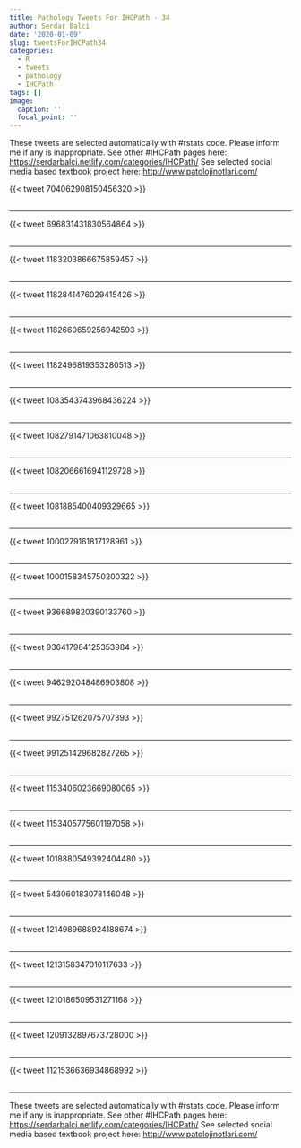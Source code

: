 ```yaml
---
title: Pathology Tweets For IHCPath - 34
author: Serdar Balci
date: '2020-01-09'
slug: tweetsForIHCPath34
categories:
  - R
  - tweets
  - pathology
  - IHCPath
tags: []
image:
  caption: ''
  focal_point: ''
---
```



These tweets are selected automatically with #rstats code. Please inform me if any is inappropriate.
See other #IHCPath pages here: https://serdarbalci.netlify.com/categories/IHCPath/ 
See selected social media based textbook project here: http://www.patolojinotlari.com/

{{< tweet 704062908150456320 >}}
<br>
<br>
<hr>
{{< tweet 696831431830564864 >}}
<br>
<br>
<hr>
{{< tweet 1183203866675859457 >}}
<br>
<br>
<hr>
{{< tweet 1182841476029415426 >}}
<br>
<br>
<hr>
{{< tweet 1182660659256942593 >}}
<br>
<br>
<hr>
{{< tweet 1182496819353280513 >}}
<br>
<br>
<hr>
{{< tweet 1083543743968436224 >}}
<br>
<br>
<hr>
{{< tweet 1082791471063810048 >}}
<br>
<br>
<hr>
{{< tweet 1082066616941129728 >}}
<br>
<br>
<hr>
{{< tweet 1081885400409329665 >}}
<br>
<br>
<hr>
{{< tweet 1000279161817128961 >}}
<br>
<br>
<hr>
{{< tweet 1000158345750200322 >}}
<br>
<br>
<hr>
{{< tweet 936689820390133760 >}}
<br>
<br>
<hr>
{{< tweet 936417984125353984 >}}
<br>
<br>
<hr>
{{< tweet 946292048486903808 >}}
<br>
<br>
<hr>
{{< tweet 992751262075707393 >}}
<br>
<br>
<hr>
{{< tweet 991251429682827265 >}}
<br>
<br>
<hr>
{{< tweet 1153406023669080065 >}}
<br>
<br>
<hr>
{{< tweet 1153405775601197058 >}}
<br>
<br>
<hr>
{{< tweet 1018880549392404480 >}}
<br>
<br>
<hr>
{{< tweet 543060183078146048 >}}
<br>
<br>
<hr>
{{< tweet 1214989688924188674 >}}
<br>
<br>
<hr>
{{< tweet 1213158347010117633 >}}
<br>
<br>
<hr>
{{< tweet 1210186509531271168 >}}
<br>
<br>
<hr>
{{< tweet 1209132897673728000 >}}
<br>
<br>
<hr>
{{< tweet 1121536636934868992 >}}
<br>
<br>
<hr>


These tweets are selected automatically with #rstats code. Please inform me if any is inappropriate.
See other #IHCPath pages here: https://serdarbalci.netlify.com/categories/IHCPath/ 
See selected social media based textbook project here: http://www.patolojinotlari.com/
